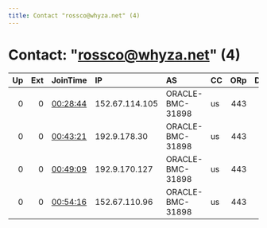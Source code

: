 ```yaml
---
title: Contact "rossco@whyza.net" (4)
---
```


# Contact: "rossco@whyza.net" (4)

|   Up |   Ext | JoinTime                                                                                              | IP             | AS               | CC   |   ORp |   Dirp | OS    | Version   | Nickname   |   eFamMembers |
|-----:|------:|:------------------------------------------------------------------------------------------------------|:---------------|:-----------------|:-----|------:|-------:|:------|:----------|:-----------|--------------:|
|    0 |     0 | [00:28:44](https://nusenu.github.io/OrNetStats/w/relay/744A697979D509D0CC1BFB61540DDABDAEF7B274.html) | 152.67.114.105 | ORACLE-BMC-31898 | us   |   443 |      0 | Linux | 0.4.7.7   | whyza5     |             7 |
|    0 |     0 | [00:43:21](https://nusenu.github.io/OrNetStats/w/relay/94020CCB777CF3DF7B14E05DFD1605097E579BFF.html) | 192.9.178.30   | ORACLE-BMC-31898 | us   |   443 |      0 | Linux | 0.4.7.7   | whyza6     |             7 |
|    0 |     0 | [00:49:09](https://nusenu.github.io/OrNetStats/w/relay/20D51246E83BB9760F30C6786139A83897BE0D3E.html) | 192.9.170.127  | ORACLE-BMC-31898 | us   |   443 |      0 | Linux | 0.4.7.7   | whyza7     |             7 |
|    0 |     0 | [00:54:16](https://nusenu.github.io/OrNetStats/w/relay/27CE80393A0DEA6FFE9AA834D76903F079502AD1.html) | 152.67.110.96  | ORACLE-BMC-31898 | us   |   443 |      0 | Linux | 0.4.7.7   | whyza8     |             7 |
